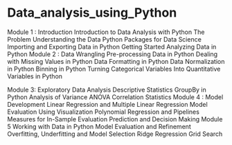 # Data_analysis_using_Python
Module 1 :
Introduction
Introduction to Data Analysis with Python
The Problem
Understanding the Data
Python Packages for Data Science
Importing and Exporting Data in Python
Getting Started Analyzing Data in Python
Module 2 :
Data Wrangling
Pre-processing Data in Python
Dealing with Missing Values in Python
Data Formatting in Python
Data Normalization in Python
Binning in Python
Turning Categorical Variables Into Quantitative Variables in Python

Module 3:
Exploratory Data Analysis
Descriptive Statistics
GroupBy in Python
Analysis of Variance ANOVA
Correlation
Statistics
Module 4 :
Model Development
Linear Regression and Multiple Linear Regression
Model Evaluation Using Visualization
Polynomial Regression and Pipelines
Measures for In-Sample Evaluation
Prediction and Decision Making
Module 5 
Working with Data in Python
Model Evaluation and Refinement   
Overfitting, Underfitting and Model Selection 
Ridge Regression
Grid Search

